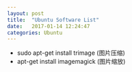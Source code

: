 ```yaml
---
layout: post
title:  "Ubuntu Software List"
date:   2017-01-14 12:24:47
categories: Ubuntu
---
```


- sudo apt-get install trimage (图片压缩)  
- apt-get install imagemagick (图片缩放)
